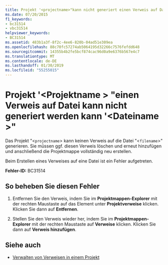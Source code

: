 ```yaml
---
title: Projekt '<projectname>"kann nicht generiert einen Verweis auf Datei"<filename>"
ms.date: 07/20/2015
f1_keywords:
- bc31514
- vbc31514
helpviewer_keywords:
- BC31514
ms.assetid: 483b1a3f-8f2c-4ee6-820b-04ad51e309ea
ms.openlocfilehash: 88c70fc57274ab5064195d32266c7576fefdd648
ms.sourcegitcommit: 14355b4b2fe5bcf874cac96d0a9e6376b567e4c7
ms.translationtype: MT
ms.contentlocale: de-DE
ms.lasthandoff: 01/30/2019
ms.locfileid: "55255015"
---
```

# <a name="project-projectname-cannot-generate-a-reference-to-file-filename"></a>Projekt '\<Projektname > "einen Verweis auf Datei kann nicht generiert werden kann '\<Dateiname >"
Das Projekt "<`projectname`> kann keinen Verweis auf die Datei "<`filename`>" generieren. Sie müssen ggf. diesen Verweis löschen und erneut hinzufügen und anschließend die Projektmappe vollständig neu erstellen.  
  
 Beim Erstellen eines Verweises auf eine Datei ist ein Fehler aufgetreten.  
  
 **Fehler-ID:** BC31514  
  
## <a name="to-correct-this-error"></a>So beheben Sie diesen Fehler  
  
1.  Entfernen Sie den Verweis, indem Sie im **Projektmappen-Explorer** mit der rechten Maustaste auf das Element unter **Projektverweise** klicken. Klicken Sie dann auf **Entfernen**.  
  
2.  Stellen Sie den Verweis wieder her, indem Sie im **Projektmappen-Explorer** mit der rechten Maustaste auf **Verweise** klicken. Klicken Sie dann auf **Verweis hinzufügen**.  
  
## <a name="see-also"></a>Siehe auch
- [Verwalten von Verweisen in einem Projekt](/visualstudio/ide/managing-references-in-a-project)


